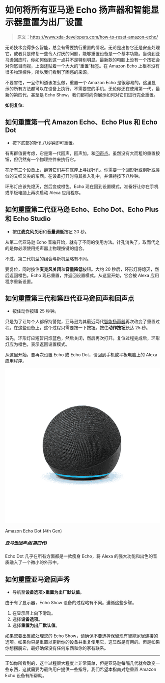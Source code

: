 # 如何将所有亚马逊 Echo 扬声器和智能显示器重置为出厂设置

> 原文：<https://www.xda-developers.com/how-to-reset-amazon-echo/>

无论技术变得多么智能，总会有需要执行重置的情况。无论是出售它还是安全处理它，或者只是修复一些令人讨厌的问题，能够重置设备是一个基本功能。当谈到亚马逊回应时，你如何做到这一点并不是特别明显。最新款的电脑上没有一个按钮会对你怒目而视，上面还贴着一个大大的“重置”标签。在 Amazon Echo 上根本没有很多物理控件，所以我们看到了困惑的来源。

不要害怕，一旦你知道该怎么做，重置一个 Amazon Echo 是很容易的。这里显示的所有方法都可以在设备上执行，不需要您的手机。无论你还在使用第一代，最新的第四代，甚至是 Echo Show，我们都将向你展示如何对它们进行完全重置。

**如何复位:**

## 如何重置第一代 Amazon Echo、Echo Plus 和 Echo Dot

*   按下底部的针孔八秒钟即可重置。

有离群值要考虑，它是第一代回声，回声加，和[回声点](https://www.xda-developers.com/amazon-echo-dot-4th-gen-review/)。虽然没有大而粗的重置按钮，但仍然有一个物理控件来执行它。

在所有三个设备上，翻转它们并在底座上寻找针孔。你需要一个回形针或别针或类似的又细又尖的东西。在设备打开时将其推入孔中，并保持按下八秒钟。

环形灯应该先熄灭，然后变成橙色。Echo 现在回到设置模式，准备好让你在手机或平板电脑上再次启动 Alexa 应用程序。

## 如何重置第二代亚马逊 Echo、Echo Dot、Echo Plus 和 Echo Studio

*   按住**麦克风关闭**和**音量调低**按钮 20 秒。

从第二代亚马逊 Echo 音箱开始，就有了不同的使用方法。针孔消失了，取而代之的是你必须使用扬声器上物理按键的组合。

不过，第二代机型的组合与新机型略有不同。

要复位，同时按住**麦克风关闭**和**音量降低**按钮。大约 20 秒后，环形灯将熄灭，然后返回橙色。Echo 现已重置，并返回设置模式。从这里开始，它会被 Alexa 应用程序重新设置。

## 如何重置第三代和第四代亚马逊回声和回声点

*   按住动作按钮 25 秒钟。

只是为了让每个人都保持警觉，亚马逊为其最近两代[智能扬声器](https://www.xda-developers.com/best-smart-speakers/)再次改变了重置过程。在这些设备上，这个过程只需要按一下按钮。按住**动作按钮**长达 25 秒。

首先，环形灯应短暂闪烁蓝色，然后关闭，然后再次打开。复位过程完成后，环形灯应为橙色，表示返回设置模式。

从这里开始，要再次设置 Echo 或 Echo Dot，请回到手机或平板电脑上的 Alexa 应用程序。

 <picture>![A new lowest price for Amazon's baby Echo, but don't be fooled. It packs a punch and is a must buy at this price. ](img/2b8241133c98c6e7c8be432444164157.png)</picture> 

Amazon Echo Dot (4th Gen)

##### 亚马逊回声点(第四代)

Echo Dot 几乎在所有方面都是一款瘦身 Echo，将 Alexa 的强大功能和出色的音质融入了一个微小的外形中。

## 如何重置亚马逊回声秀

*   导航至**设备选项>重置为出厂默认值**。

由于有了显示器，Echo Show 设备的过程略有不同。遵循这些步骤。

1.  在显示屏上向下滑动。
2.  选择**设备选项**。
3.  选择**重置为出厂默认值**。

如果您要出售或处理您的 Echo Show，请确保不要选择保留现有智能家居连接的选项。如果你只是重置以更新你的设备并重复使用它，这显然是有用的。但是如果你想摆脱它，最好确保没有任何东西和你的家有联系。

* * *

正如你所看到的，这个过程很大程度上非常简单，但是亚马逊每隔几代就会改变一些东西，这就需要为最终用户提供一些指导。我们希望本指南对您重置 Amazon Echo 设备有所帮助。